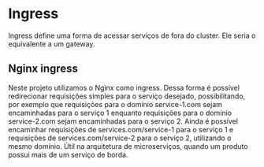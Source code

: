 # Ingress

Ingress define uma forma de acessar serviços de fora do cluster. Ele seria o equivalente a um gateway.

## Nginx ingress

Neste projeto utilizamos o Nginx como ingress. Dessa forma é possível redirecionar requisições simples para o serviço desejado, possibilitando, por exemplo que requisições para o domínio service-1.com sejam encaminhadas para o serviço 1 enquanto requisições para o domínio service-2.com sejam encaminhadas para o serviço 2. Ainda é possível encaminhar requisições de services.com/service-1 para o serviço 1 e requisições de services.com/service-2 para o serviço 2, utilizando o mesmo domínio. Útil na arquitetura de microserviços, quando um produto possui mais de um serviço de borda.
